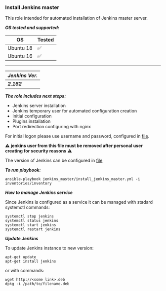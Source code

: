### Install Jenkins master

This role intended for automated installation of Jenkins master server.

***OS tested and supported:***

| OS   | Tested  |
|---|---|
| Ubuntu 18  |  :white_check_mark: |
| Ubuntu 16  |  :white_check_mark: | 

-------------------------
| ***Jenkins Ver.***|
|---|
| ***2.162***  | 

***The role includes next steps:***

- Jenkins server installation
- Jenkins temporary user for automated configuration creation
- Initial configuration
- Plugins installation
- Port redirection configuring with nginx

For initial logon please use username and password, configured in [file](https://stash.playtika.com/projects/JB/repos/jenkins_automation/browse/jenkins_master/roles/jenkins_master/defaults/main.yml?at=wip_develop).

:warning: **jenkins user from this file must be removed after personal user creating for security reasons** :warning: 

The version of Jenkins can be configured in [file](https://stash.playtika.com/projects/JB/repos/jenkins_automation/browse/jenkins_master/roles/jenkins_master/vars/main.yml?at=refs%2Fheads%2Fwip_develop)

***To run playbook:***
```
ansible-playbook jenkins_master/install_jenkins_master.yml -i inventories/inventory
```

***How to manage Jenkins service***

Since Jenkins is configured as a service it can be managed with stadard systemctl commands:
```
systemctl stop jenkins
systemctl status jenkins
systemctl start jenkins
systemctl restart jenkins
```

***Update Jenkins***

To update Jenkins instance to new version:
```
apt-get update
apt-get install jenkins
```
or with commands:
```
wget http://<some link>.deb
dpkg -i /path/to/filename.deb
```


